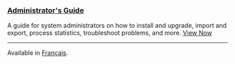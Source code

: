 
### [Administrator's Guide](/admin-guide/)

A guide for system administrators on how to install and upgrade, import and export, process statistics, troubleshoot problems, and more. [View Now](/admin-guide/)

---

<span class='fa fa-language'></span> Available in [Français](/admin-guide/fr/).
